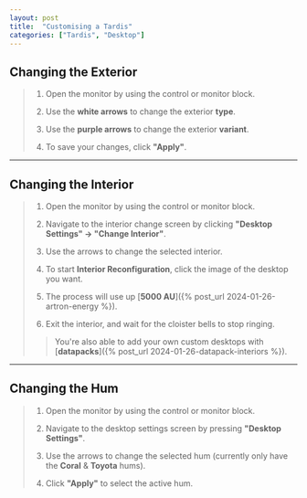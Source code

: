 ```yaml
---
layout: post
title:  "Customising a Tardis"
categories: ["Tardis", "Desktop"]
---
```


## Changing the Exterior

> 1. Open the monitor by using the control or monitor block.
>
> 2. Use the **white arrows** to change the exterior **type**. 
>
> 3. Use the **purple arrows** to change the exterior **variant**.
>
> 4. To save your changes, click **"Apply"**.

---

## Changing the Interior

> 1. Open the monitor by using the control or monitor block.
>
> 2. Navigate to the interior change screen by clicking **"Desktop Settings" -> "Change Interior"**.
>
> 3. Use the arrows to change the selected interior.
>
> 4. To start **Interior Reconfiguration**, click the image of the desktop you want.
>
> 5. The process will use up [**5000 AU**]({% post_url 2024-01-26-artron-energy %}).
>
> 6. Exit the interior, and wait for the cloister bells to stop ringing.
>
> > You're also able to add your own custom desktops with [**datapacks**]({% post_url 2024-01-26-datapack-interiors %}). 

---

## Changing the Hum

> 1. Open the monitor by using the control or monitor block.
>
> 2. Navigate to the desktop settings screen by pressing **"Desktop Settings"**.
>
> 3. Use the arrows to change the selected hum (currently only have the **Coral** & **Toyota** hums).
>
> 4. Click **"Apply"** to select the active hum.

